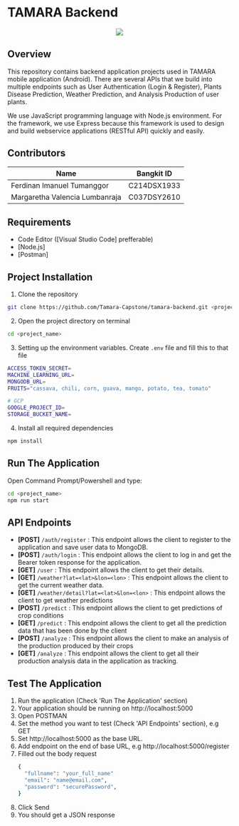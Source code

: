 # TAMARA Backend
<p align="center">
  <img src="https://github.com/Tamara-Capstone/tamara-backend/assets/84588706/068f885f-20c7-4a5c-b661-ca93d51d3dd3"/>
</p>

## Overview

This repository contains backend application projects used in TAMARA mobile application (Android). There are several APIs that we build into multiple endpoints such as User Authentication (Login & Register), Plants Disease Prediction, Weather Prediction, and Analysis Production of user plants.

We use JavaScript programming language with Node.js environment. For the framework, we use Express because this framework is used to design and build webservice applications (RESTful API) quickly and easily.

## Contributors

| Name                           | Bangkit ID  |
| ------------------------------ | ----------- |
| Ferdinan Imanuel Tumanggor     | C214DSX1933 |
| Margaretha Valencia Lumbanraja | C037DSY2610 |


## Requirements

- Code Editor ([Visual Studio Code] prefferable)
- [Node.js]
- [Postman]

## Project Installation

1. Clone the repository

```bash
git clone https://github.com/Tamara-Capstone/tamara-backend.git <project_name>
```

2. Open the project directory on terminal

```bash
cd <project_name>
```

3. Setting up the environment variables. Create `.env` file and fill this to that file

```bash
ACCESS_TOKEN_SECRET=
MACHINE_LEARNING_URL=
MONGODB_URL=
FRUITS="cassava, chili, corn, guava, mango, potato, tea, tomato"

# GCP
GOOGLE_PROJECT_ID=
STORAGE_BUCKET_NAME=
```

4. Install all required dependencies

```bash
npm install
```

## Run The Application

Open Command Prompt/Powershell and type:

```bash
cd <project_name>
npm run start
```

## API Endpoints

- **[POST]** `/auth/register` : This endpoint allows the client to register to the application and save user data to MongoDB.
- **[POST]** `/auth/login` : This endpoint allows the client to log in and get the Bearer token response for the application.
- **[GET]** `/user` : This endpoint allows the client to get their details.
- **[GET]** `/weather?lat=<lat>&lon=<lon>` : This endpoint allows the client to get the current weather data.
- **[GET]** `/weather/detail?lat=<lat>&lon=<lon>` : This endpoint allows the client to get weather predictions
- **[POST]** `/predict` : This endpoint allows the client to get predictions of crop conditions
- **[GET]** `/predict` : This endpoint allows the client to get all the prediction data that has been done by the client
- **[POST]** `/analyze` : This endpoint allows the client to make an analysis of the production produced by their crops
- **[GET]** `/analyze` : This endpoint allows the client to get all their production analysis data in the application as tracking.

## Test The Application

1. Run the application (Check 'Run The Application' section)
2. Your application should be running on http://localhost:5000
3. Open POSTMAN
4. Set the method you want to test (Check 'API Endpoints' section), e.g GET
5. Set http://localhost:5000 as the base URL.
6. Add endpoint on the end of base URL, e.g http://localhost:5000/register
7. Filled out the body request
    ```bash
    {
      "fullname": "your_full_name"
      "email": "name@email.com",
      "password": "securePassword",
    }

    ```
8. Click Send
9. You should get a JSON response 
